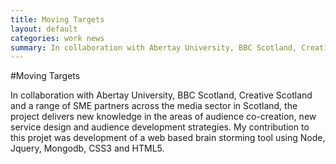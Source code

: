```yaml
---
title: Moving Targets
layout: default
categories: work news
summary: In collaboration with Abertay University, BBC Scotland, Creative Scotland and a range of SME partners across the media sector in Scotland...
---
```


#Moving Targets

In collaboration with Abertay University, BBC Scotland, Creative Scotland and a range of SME partners across the media sector in Scotland, the project delivers new knowledge in the areas of audience co-creation, new service design and audience development strategies. My contribution to this projet was development of a web based brain storming tool using Node, Jquery, Mongodb, CSS3 and HTML5. 
